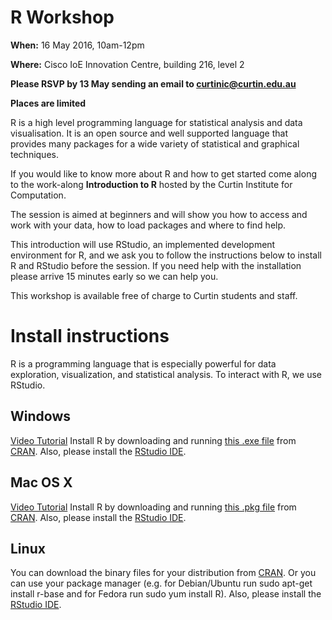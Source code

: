 # R Workshop

**When:** 16 May 2016, 10am-12pm

**Where:** Cisco IoE Innovation Centre, building 216, level 2

**Please RSVP by 13 May sending an email to [curtinic@curtin.edu.au](mailto:curtinic@curtin.edu.au?subject=RSVP%20for%20R%20Workshop&body=I%20am%20going%20to%20attend%20the%20workshop)**

**Places are limited**

R is a high level programming language for statistical analysis and data visualisation. It is an open source and well supported language that provides many packages for a wide variety of statistical and graphical techniques.
 
If you would like to know more about R and how to get started come along to the work-along **Introduction to R** hosted by the Curtin Institute for Computation. 
 
The session is aimed at beginners and will show you how to access and work with your data, how to load packages and where to find help.

This introduction will use RStudio, an implemented development environment for R, and we ask you to follow the instructions below to install R and RStudio before the session. If you need help with the installation please arrive 15 minutes early so we can help you.

This workshop is available free of charge to Curtin students and staff.

# Install instructions

R is a programming language that is especially powerful for data exploration, visualization, and statistical analysis. To interact with R, we use RStudio.

## Windows

[Video Tutorial](https://www.youtube.com/watch?v=q0PjTAylwoU) Install R by downloading and running [this .exe file](http://cran.r-project.org/bin/windows/base/release.htm) from [CRAN](http://cran.r-project.org/index.html). Also, please install the [RStudio IDE](http://www.rstudio.com/ide/download/desktop).

## Mac OS X

[Video Tutorial](https://www.youtube.com/watch?v=5-ly3kyxwEg) Install R by downloading and running [this .pkg file](http://cran.r-project.org/bin/macosx/R-latest.pkg) from [CRAN](http://cran.r-project.org/index.html). Also, please install the [RStudio IDE](http://www.rstudio.com/ide/download/desktop).

## Linux

You can download the binary files for your distribution from [CRAN](http://cran.r-project.org/index.html). Or you can use your package manager (e.g. for Debian/Ubuntu run sudo apt-get install r-base and for Fedora run sudo yum install R). Also, please install the [RStudio IDE](http://www.rstudio.com/ide/download/desktop).
